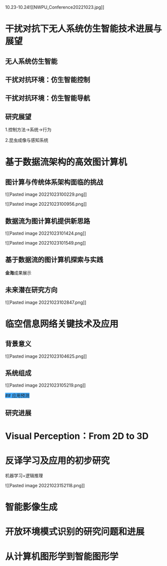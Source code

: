 10.23-10.24![[NWPU_Conference20221023.jpg]]

# 干扰对抗下无人系统仿生智能技术进展与展望
## 无人系统仿生智能
## 干扰对抗环境：仿生智能控制
## 干扰对抗环境：仿生智能导航
## 研究展望
1.控制方法->系统->行为

2.昆虫成像与感知系统

# 基于数据流架构的高效图计算机
## 图计算与传统体系架构面临的挑战
![[Pasted image 20221023100229.png]]

![[Pasted image 20221023100956.png]]

## 数据流为图计算机提供新思路
![[Pasted image 20221023101424.png]]

![[Pasted image 20221023101549.png]]
## 基于数据流的图计算机探索与实践

**金海**成果展示

## 未来潜在研究方向

![[Pasted image 20221023102847.png]]

# 临空信息网络关键技术及应用

## 背景意义
![[Pasted image 20221023104625.png]]

## 系统组成
![[Pasted image 20221023105219.png]]

<span style="background:#40a9ff">## 应用预测</span>

## 研究进展

# Visual Perception：From 2D to 3D

# 反译学习及应用的初步研究
机器学习+逻辑推理

![[Pasted image 20221023152118.png]]

# 智能影像生成



# 开放环境模式识别的研究问题和进展


# 从计算机图形学到智能图形学


